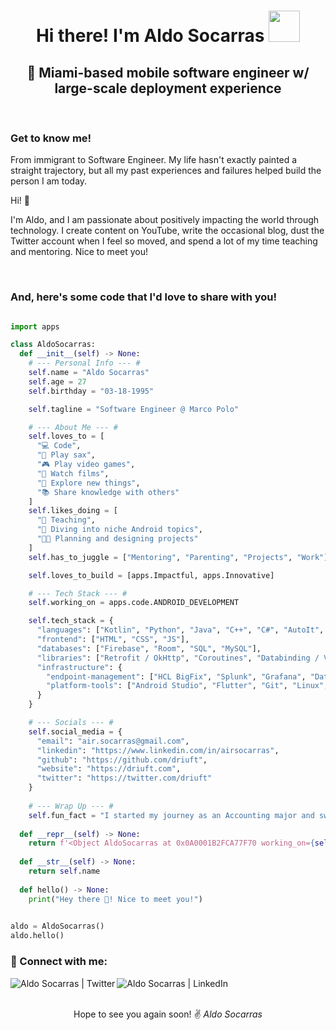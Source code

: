 <h1 align="center">Hi there! I'm Aldo Socarras <img src="https://media1.giphy.com/media/mpf3TYzXclIMU/source.gif" width="50px"></h1>
<h2 align="center">🌴 Miami-based mobile software engineer w/ large-scale deployment experience</h2>
<br>

### Get to know me!
From immigrant to Software Engineer. My life hasn't exactly painted a straight trajectory, but all my past experiences and failures helped build the person I am today.


Hi! 👋

I'm Aldo, and I am passionate about positively impacting the world through technology. I create content on YouTube, write the occasional blog, dust the Twitter account when I feel so moved, and spend a lot of my time teaching and mentoring. Nice to meet you!

<br>

### And, here's some code that I'd love to share with you!

```python

import apps

class AldoSocarras:
  def __init__(self) -> None:
    # --- Personal Info --- #
    self.name = "Aldo Socarras"
    self.age = 27
    self.birthday = "03-18-1995"

    self.tagline = "Software Engineer @ Marco Polo"

    # --- About Me --- #
    self.loves_to = [
      "💻 Code",
      "🎷 Play sax",
      "🎮 Play video games",
      "🎥 Watch films",
      "🔭 Explore new things",
      "📚 Share knowledge with others"
    ]
    self.likes_doing = [
      "🏫 Teaching",
      "👾 Diving into niche Android topics",
      "🧑‍💻 Planning and designing projects"
    ]
    self.has_to_juggle = ["Mentoring", "Parenting", "Projects", "Work"]

    self.loves_to_build = [apps.Impactful, apps.Innovative]

    # --- Tech Stack --- #
    self.working_on = apps.code.ANDROID_DEVELOPMENT

    self.tech_stack = {
      "languages": ["Kotlin", "Python", "Java", "C++", "C#", "AutoIt", "ActionScript", "JavaScript"],
      "frontend": ["HTML", "CSS", "JS"],
      "databases": ["Firebase", "Room", "SQL", "MySQL"],
      "libraries": ["Retrofit / OkHttp", "Coroutines", "Databinding / Viewbinding", "Lottie", "Glide", "LeakCanary"]
      "infrastructure": {
        "endpoint-management": ["HCL BigFix", "Splunk", "Grafana", "Datadog", "Carbon Black", "ESET"],
        "platform-tools": ["Android Studio", "Flutter", "Git", "Linux", "Windows", "MacOS", "VMWare"]
      }
    }

    # --- Socials --- #
    self.social_media = {
      "email": "air.socarras@gmail.com",
      "linkedin": "https://www.linkedin.com/in/airsocarras",
      "github": "https://github.com/driuft",
      "website": "https://driuft.com",
      "twitter": "https://twitter.com/driuft"
    }
    
    # --- Wrap Up --- #
    self.fun_fact = "I started my journey as an Accounting major and switched to Computer Science as a personal challenge."
  
  def __repr__(self) -> None:
    return f'<Object AldoSocarras at 0x0A0001B2FCA77F70 working_on={self.working_on} ask_about={self.ask_me_about}>'
    
  def __str__(self) -> None:
    return self.name
    
  def hello() -> None:
    print("Hey there 👋! Nice to meet you!")
    

aldo = AldoSocarras()
aldo.hello()
```

### 🔗 Connect with me:

[<img align="left" alt="Aldo Socarras | Twitter" src="https://img.shields.io/badge/Twitter-1DA1F2?style=for-the-badge&logo=twitter&logoColor=white" />][twitter]
[<img align="left" alt="Aldo Socarras | LinkedIn" src="https://img.shields.io/badge/LinkedIn-0077B5?style=for-the-badge&logo=linkedin&logoColor=white" />][linkedin]

<br><br>

<div align="center">Hope to see you again soon! ✌️
  <i>Aldo Socarras</i>
</div>

<br>

[twitter]: https://twitter.com/driuft
[linkedin]: https://www.linkedin.com/in/airsocarras/
